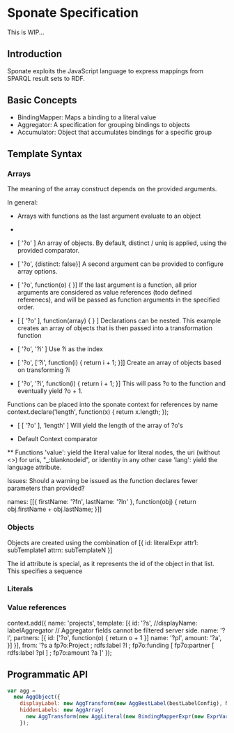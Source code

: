 # Sponate Specification

This is WIP...

## Introduction

Sponate exploits the JavaScript language to express mappings from SPARQL result sets to RDF.

## Basic Concepts
* BindingMapper: Maps a binding to a literal value
* Aggregator: A specification for grouping bindings to objects
* Accumulator: Object that accumulates bindings for a specific group

## Template Syntax

### Arrays
The meaning of the array construct depends on the provided arguments.

In general:
* Arrays with functions as the last argument evaluate to an object
* 


* [ '?o' ] An array of objects. By default, distinct / uniq is applied, using the provided comparator.
* [ '?o', {distinct: false}] A second argument can be provided to configure array options.
* [ '?o', function(o) { }] If the last argument is a function, all prior arguments are considered as value references (todo defined referenecs), and will be passed as function arguments in the specified order.
* [ [ '?o' ], function(array) { } ] Declarations can be nested. This example creates an array of objects that is then passed into a transformation function
* [ '?o', '?i' ] Use ?i as the index
* [ '?o', ['?i', function(i) { return i + 1; }]] Create an array of objects based on transforming ?i
* [ '?o', '?i', function(i) { return i + 1; }] This will pass ?o to the function and eventually yield ?o + 1.

Functions can be placed into the sponate context for references by name
context.declare('length', function(x) { return x.length; });
* [ [ '?o' ], 'length' ]  Will yield the length of the array of ?o's


* Default Context
comparator

** Functions
'value': yield the literal value for literal nodes, the uri (without <>) for uris, "_:blanknodeid", or identity in any other case
'lang': yield the language attribute.

Issues: Should a warning be issued as the function declares fewer parameters than provided?


names: [[{
    firstName: '?fn',
    lastName: '?ln' }, function(obj) { return obj.firstName + obj.lastName; }]]

### Objects

Objects are created using the combination of
[{
    id: literalExpr
    attr1: subTemplate1
    attrn: subTemplateN
}]

The id attribute is special, as it represents the id of the object in that list.
This specifies a sequence

### Literals


### Value references



context.add({
    name: 'projects',
    template: [{
        id: '?s',
        //displayName: labelAggregator // Aggregator fields cannot be filtered server side.
        name: '?l',
        partners: [{
            id: ['?o', function(o) { return o + 1 }]
            name: '?pl',
            amount: '?a',
        }]
    }],
    from: '?s a fp7o:Project ; rdfs:label ?l ; fp7o:funding [ fp7o:partner [ rdfs:label ?pl ] ; fp7o:amount ?a ]'
});



## Programmatic API


```js
var agg =
  new AggObject({
    displayLabel: new AggTransform(new AggBestLabel(bestLabelConfig), NodeUtils.getValue), 
    hiddenLabels: new AggArray(
      new AggTransform(new AggLiteral(new BindingMapperExpr(new ExprVar(o))), NodeUtils.getValue))
    });
```

